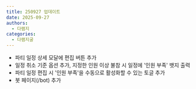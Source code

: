```yaml
---
title: 250927 업데이트
date: 2025-09-27
authors:
  - 다램지
categories:
  - 다램지굴
---
```

- 파티 일정 상세 모달에 편집 버튼 추가
- 일정 취소 기준 옵션 추가, 지정한 인원 이상 불참 시 일정에 '인원 부족' 뱃지 출력
- 파티 일정 편집 시 '인원 부족'을 수동으로 활성화할 수 있는 토글 추가
- 봇 페이지(/bot) 추가